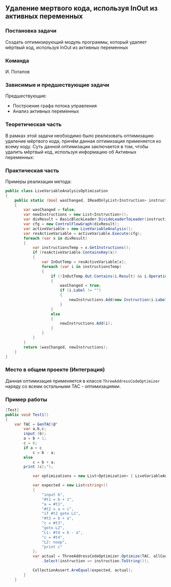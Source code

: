 ## Удаление мертвого кода, используя InOut из активных переменных

### Постановка задачи
Создать оптимизирующий модуль программы, который удаляет мёртвый код, используя InOut из активных переменных

### Команда
И. Потапов

### Зависимые и предшествующие задачи
Предшествующие:

- Построение графа потока управления
- Анализ активных переменных

### Теоретическая часть
В рамках этой задачи необходимо было реализовать оптимизацию удаление мёртвого кода, причём данная оптимизация применяется ко всему коду. Суть данной оптимизации заключается в том, чтобы удалить мёртвый код, используя информацию об Активных переменных:

### Практическая часть
Примеры реализации метода:

```csharp
public class LiveVariableAnalysisOptimization
{
    public static (bool wasChanged, IReadOnlyList<Instruction> instructions) LiveVariableDeleteDeadCode(IReadOnlyList<Instruction> instructions)
    {
        var wasChanged = false;
        var newInstructions = new List<Instruction>();
        var divResult = BasicBlockLeader.DivideLeaderToLeader(instructions);
        var cfg = new ControlFlowGraph(divResult);
        var activeVariable = new LiveVariableAnalysis();
        var resActiveVariable = activeVariable.Execute(cfg);
        foreach (var x in divResult)
        {
            var instructionsTemp = x.GetInstructions();
            if (resActiveVariable.ContainsKey(x))
            {
                var InOutTemp = resActiveVariable[x];
                foreach (var i in instructionsTemp)
                {
                    if (!InOutTemp.Out.Contains(i.Result) && i.Operation == "assign" && i.Argument1 != i.Result)
                    {
                        wasChanged = true;
                        if (i.Label != "")
                        {
                            newInstructions.Add(new Instruction(i.Label, "noop", "", "", ""));
                        }
                    }
                    else
                    {
                        newInstructions.Add(i);
                    }
                }
            }
        }
        return (wasChanged, newInstructions);
    }
}
```

### Место в общем проекте (Интеграция)
Данная оптимизация применяется в классе `ThreeAddressCodeOptimizer` наряду со всеми остальными TAC - оптимизациями.

### Пример работы

```csharp
[Test]
public void Test1()
{
    var TAC = GenTAC(@"
        var a,b,c;
        input (b);
        a = b + 1;
        c = 6;
        if a < c
	        c = b - a;
        else
	        c = b + a;
        print (c);");

            var optimizations = new List<Optimization> { LiveVariableAnalysisOptimization.LiveVariableDeleteDeadCode };

            var expected = new List<string>()
            {
                "input b",
                "#t1 = b + 1",
                "a = #t1",
                "#t2 = a < c",
                "if #t2 goto L1",
                "#t3 = b + a",
                "c = #t3",
                "goto L2",
                "L1: #t4 = b - a",
                "c = #t4",
                "L2: noop",
                "print c"
            };
            var actual = ThreeAddressCodeOptimizer.Optimize(TAC, allCodeOptimizations: optimizations)
                .Select(instruction => instruction.ToString());

            CollectionAssert.AreEqual(expected, actual);
        }
    }
```
